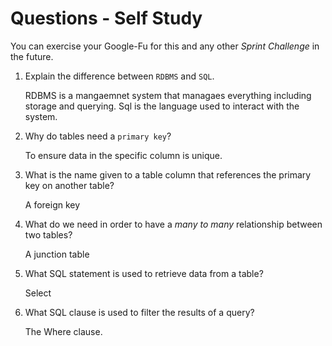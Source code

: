 # Questions - Self Study

You can exercise your Google-Fu for this and any other _Sprint Challenge_ in the future.

1.  Explain the difference between `RDBMS` and `SQL`.
    
    RDBMS is a mangaemnet system that managaes everything including storage and querying. Sql is the language used to interact with the system.

1.  Why do tables need a `primary key`?

    To ensure data in the specific column is unique. 

1.  What is the name given to a table column that references      the primary key on another table?

    A foreign key

1.  What do we need in order to have a _many to many_             relationship between two tables?

    A junction table

1.  What SQL statement is used to retrieve data from a table?

    Select

1.  What SQL clause is used to filter the results of a query?

    The Where clause.